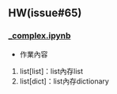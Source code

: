 ## HW(issue#65)
### [_complex.ipynb](https://github.com/kalmiavicky/vicky_window/blob/main/homework/issue65/__complex.ipynb)

- 作業內容
1. list[list]：list內存list
2. list[dict]：list內存dictionary
